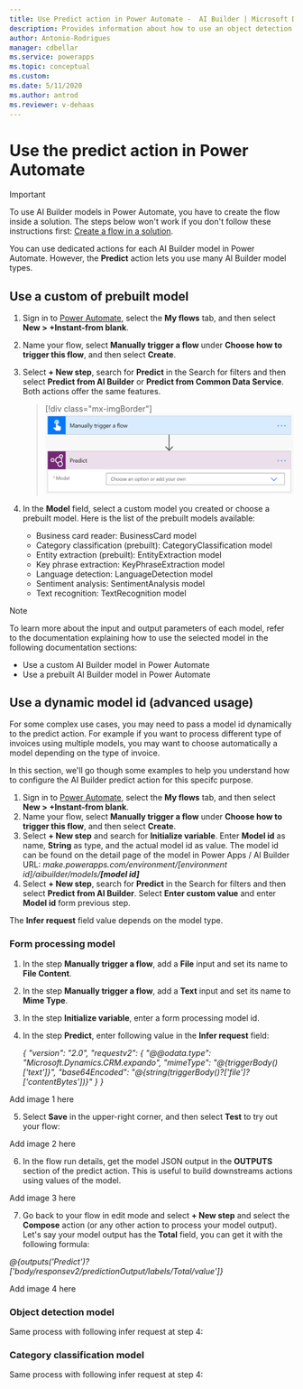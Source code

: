 ```yaml
---
title: Use Predict action in Power Automate -  AI Builder | Microsoft Docs
description: Provides information about how to use an object detection model in Power Automate
author: Antonio-Rodrigues
manager: cdbellar
ms.service: powerapps
ms.topic: conceptual
ms.custom: 
ms.date: 5/11/2020
ms.author: antrod
ms.reviewer: v-dehaas
---
```


# Use the predict action in Power Automate

> [!IMPORTANT]
 > To use AI Builder models in Power Automate, you have to create the flow inside a solution. The steps below won't work if you don't follow these instructions first: [Create a flow in a solution](/flow/create-flow-solution).

You can use dedicated actions for each AI Builder model in Power Automate. However, the **Predict** action lets you use many AI Builder model types.

## Use a custom of prebuilt model

1. Sign in to [Power Automate](https://flow.microsoft.com/), select the **My flows** tab, and then select **New > +Instant-from blank**.
1. Name your flow, select **Manually trigger a flow** under **Choose how to trigger this flow**, and then select **Create**.
1. Select **+ New step**, search for **Predict** in the Search for filters and then select **Predict from AI Builder** or **Predict from Common Data Service**. Both actions offer the same features.

    > [!div class="mx-imgBorder"]
    > ![Predict action](media/predict-action.png "Predict action")

1. In the **Model** field, select a custom model you created or choose a prebuilt model. Here is the list of the prebuilt models available:
   - Business card reader: BusinessCard model
   - Category classification (prebuilt): CategoryClassification model
   - Entity extraction (prebuilt): EntityExtraction model 
   - Key phrase extraction: KeyPhraseExtraction model
   - Language detection: LanguageDetection model
   - Sentiment analysis: SentimentAnalysis model
   - Text recognition: TextRecognition model

>[!NOTE]
>
>To learn more about the input and output parameters of each model, refer to the documentation explaining how to use the selected model in the following documentation sections:
>- Use a custom AI Builder model in Power Automate
>- Use a prebuilt AI Builder model in Power Automate


## Use a dynamic model id (advanced usage)
For some complex use cases, you may need to pass a model id dynamically to the predict action. For example if you want to process different type of invoices using multiple models, you may want to choose automatically a model depending on the type of invoice.

In this section, we'll go though some examples to help you understand how  to configure the AI Builder predict action for this specifc purpose.

1. Sign in to [Power Automate](https://flow.microsoft.com/), select the **My flows** tab, and then select **New > +Instant-from blank**.
1. Name your flow, select **Manually trigger a flow** under **Choose how to trigger this flow**, and then select **Create**.
1. Select **+ New step** and search for **Initialize variable**. Enter **Model id** as name, **String** as type, and the actual model id as value. 
The model id can be found on the detail page of the model in Power Apps / AI Builder URL: *make.powerapps.com/environment/[environment id]/aibuilder/models/**[model id]*** 
1. Select **+ New step**, search for **Predict** in the Search for filters and then select **Predict from AI Builder**. Select **Enter custom value** and enter **Model id** form previous step.

The **Infer request** field value depends on the model type.

### Form processing model

1. In the step **Manually trigger a flow**, add a **File** input and set its name to **File Content**.
2. In the step **Manually trigger a flow**, add a **Text** input and set its name to **Mime Type**.
3. In the step **Initialize variable**, enter a form processing model id.
4. In the step **Predict**, enter following value in the **Infer request** field:

    *{*
      *"version": "2.0",*
      *"requestv2": {*
        *"@@odata.type": "Microsoft.Dynamics.CRM.expando",*
        *"mimeType": "@{triggerBody()['text']}",*
        *"base64Encoded": "@{string(triggerBody()?['file']?['contentBytes'])}"*
      *}*
    *}*

Add image 1 here

5. Select **Save** in the upper-right corner, and then select **Test** to try out your flow:

Add image 2 here

6. In the flow run details, get the model JSON output in the **OUTPUTS** section of the predict action. This is useful to build downstreams actions using values of the model.

Add image 3 here

7. Go back to your flow in edit mode and select  **+ New step** and select the **Compose** action (or any other action to process your model output). Let's say your model output has the **Total** field, you can get it with the following formula:

  *@{outputs('Predict')?['body/responsev2/predictionOutput/labels/Total/value']}*

Add image 4 here


### Object detection model

Same process with following infer request at step 4:


### Category classification model

Same process with following infer request at step 4:
